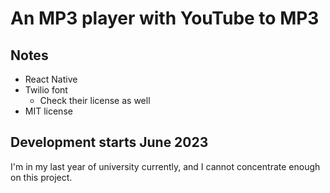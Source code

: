 # An MP3 player with YouTube to MP3

## Notes
- React Native
- Twilio font
  - Check their license as well
- MIT license

## Development starts June 2023
I'm in my last year of university currently, and I cannot concentrate enough on this project.
